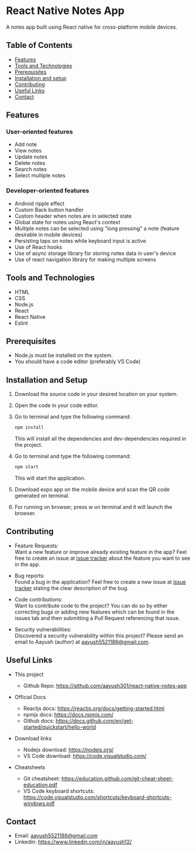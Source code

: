 # React Native Notes App
A notes app built using React native for cross-platform mobile devices.

## Table of Contents
* [Features](#features)
* [Tools and Technologies](#tools-and-technologies)
* [Prerequisites](#prerequisites)
* [Installation and setup](#installation-and-setup)
* [Contributing](#contributing)
* [Useful Links](#useful-links)
* [Contact](#contact)


## Features
### User-oriented features
- Add note
- View notes
- Update notes
- Delete notes
- Search notes
- Select multiple notes

### Developer-oriented features
- Android ripple effect
- Custom Back button handler
- Custom header when notes are in selected state
- Global state for notes using React's context
- Multiple notes can be selected using "long pressing" a note (feature desirable in mobile devices)
- Persisting taps on notes while keyboard input is active
- Use of React hooks
- Use of async storage library for storing notes data in user's device
- Use of react navigation library for making multiple screens


## Tools and Technologies
- HTML
- CSS
- Node.js
- React
- React Native
- Eslint


## Prerequisites
- Node.js must be installed on the system.
- You should have a code editor (preferably VS Code)


## Installation and Setup
1. Download the source code in your desired location on your system.
2. Open the code in your code editor.
3. Go to terminal and type the following command:
    ```sh
    npm install
    ```
    This will install all the dependencies and dev-dependencies required in the project.

4. Go to terminal and type the following command:
    ```sh
    npm start
    ```
    This will start the application.

5. Download expo app on the mobile device and scan the QR code generated on terminal.
6. For running on browser, press w on terminal and it will launch the browser.



## Contributing
- Feature Requests:  
  Want a new feature or improve already existing feature in the app? Feel free to create an issue at [issue tracker](https://github.com/aayush301/react-native-notes-app/issues) about the feature you want to see in the app.
  
- Bug reports:  
  Found a bug in the application? Feel free to create a new issue at [issue tracker](https://github.com/aayush301/react-native-notes-app/issues) stating the clear description of the bug.

- Code contributions:  
  Want to contribute code to the project? You can do so by either correcting bugs or adding new features which can be found in the issues tab and then submitting a Pull Request referencing that issue.

- Security vulnerabilities:  
  Discovered a security vulnerability within this project? Please send an email to Aayush (author) at aayush5521186@gmail.com.


## Useful Links
- This project
  - Github Repo: https://github.com/aayush301/react-native-notes-app

- Official Docs
  - Reactjs docs: https://reactjs.org/docs/getting-started.html
  - npmjs docs: https://docs.npmjs.com/
  - Github docs: https://docs.github.com/en/get-started/quickstart/hello-world

- Download links
  - Nodejs download: https://nodejs.org/
  - VS Code download: https://code.visualstudio.com/

- Cheatsheets
  - Git cheatsheet: https://education.github.com/git-cheat-sheet-education.pdf
  - VS Code keyboard shortcuts: https://code.visualstudio.com/shortcuts/keyboard-shortcuts-windows.pdf


## Contact
- Email: aayush5521186@gmail.com
- Linkedin: https://www.linkedin.com/in/aayush12/
